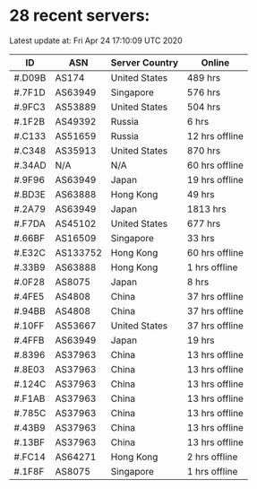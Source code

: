 # 28 recent servers:

Latest update at: Fri Apr 24 17:10:09 UTC 2020

| ID | ASN | Server Country | Online |
| -- | --- | -------------- | ------ |
| #.D09B | AS174 | United States | 489 hrs |
| #.7F1D | AS63949 | Singapore | 576 hrs |
| #.9FC3 | AS53889 | United States | 504 hrs |
| #.1F2B | AS49392 | Russia | 6 hrs |
| #.C133 | AS51659 | Russia | 12 hrs offline |
| #.C348 | AS35913 | United States | 870 hrs |
| #.34AD | N/A | N/A | 60 hrs offline |
| #.9F96 | AS63949 | Japan | 19 hrs offline |
| #.BD3E | AS63888 | Hong Kong | 49 hrs |
| #.2A79 | AS63949 | Japan | 1813 hrs |
| #.F7DA | AS45102 | United States | 677 hrs |
| #.66BF | AS16509 | Singapore | 33 hrs |
| #.E32C | AS133752 | Hong Kong | 60 hrs offline |
| #.33B9 | AS63888 | Hong Kong | 1 hrs offline |
| #.0F28 | AS8075 | Japan | 8 hrs |
| #.4FE5 | AS4808 | China | 37 hrs offline |
| #.94BB | AS4808 | China | 37 hrs offline |
| #.10FF | AS53667 | United States | 37 hrs offline |
| #.4FFB | AS63949 | Japan | 19 hrs |
| #.8396 | AS37963 | China | 13 hrs offline |
| #.8E03 | AS37963 | China | 13 hrs offline |
| #.124C | AS37963 | China | 13 hrs offline |
| #.F1AB | AS37963 | China | 13 hrs offline |
| #.785C | AS37963 | China | 13 hrs offline |
| #.43B9 | AS37963 | China | 13 hrs offline |
| #.13BF | AS37963 | China | 13 hrs offline |
| #.FC14 | AS64271 | Hong Kong | 2 hrs offline |
| #.1F8F | AS8075 | Singapore | 1 hrs offline |

